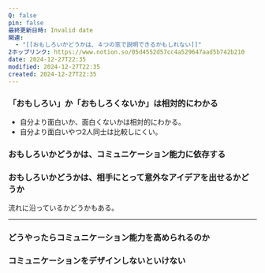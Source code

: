 ```yaml
---
Q: false
pin: false
最終更新日時: Invalid date
関連:
  - "[[おもしろいかどうかは、４つの窓で説明できるかもしれない]]"
2ホップリンク: https://www.notion.so/05d4552d57cc4a529647aad5b742b210
date: 2024-12-27T22:35
modified: 2024-12-27T22:35
created: 2024-12-27T22:35
---
```

  

### 「おもしろい」か「おもしろくないか」は相対的にわかる

- 自分より面白いか、面白くないかは相対的にわかる。
- 自分より面白いやつ2人同士は比較しにくい。

  

### おもしろいかどうかは、コミュニケーション能力に依存する

  

  

### おもしろいかどうかは、相手にとって意外なアイデアを出せるかどうか

流れに沿っているかどうかもある。

  

  

  

---

### どうやったらコミュニケーション能力を高められるのか

  

### コミュニケーションをデザインしないといけない